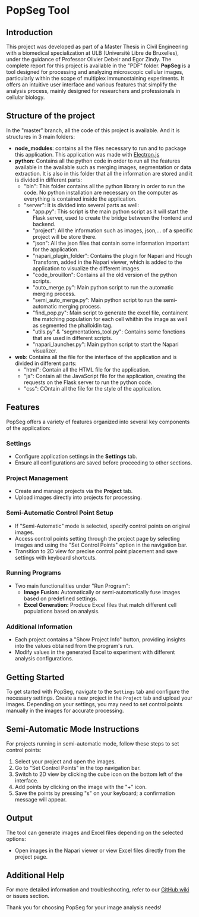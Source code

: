 # PopSeg Tool

## Introduction
This project was developed as part of a Master Thesis in Civil Engineering with a biomedical specialization at ULB (Université Libre de Bruxelles), under the guidance of Professor Olivier Debeir and Egor Zindy. The complete report for this project is available in the "PDF" folder. **PopSeg** is a tool designed for processing and analyzing microscopic cellular images, particularly within the scope of multiplex immunostaining experiments. It offers an intuitive user interface and various features that simplify the analysis process, mainly designed for researchers and professionals in cellular biology.

## Structure of the project
In the "master" branch, all the code of this project is available. And it is structures in 3 main folders:
- **node_modules**: contains all the files necessary to run and to package this application. This application was made with [Electron.js](https://github.com/electron/electron)
- **python**: Contains all the python code in order to run all the features available in the available such as merging images, segmentation or data extraction. It is also in this folder that all the information are stored and it is divided in different parts:
  - "bin": This folder contains all the python library in order to run the code. No python installation are necessary on the computer as everything is contained inside the application.
  - "server": It is divided into several parts as well:
    - "app.py": This script is the main python script as it will start the Flask server, used to create the bridge between the frontend and backend.
    - "project": All the information such as images, json,... of a specific project will be store there.
    - "json": All the json files that contain some information important for the application.
    - "napari_plugin_folder": Contains the plugin for Napari and Hough Transform, added in the Napari viewer, which is added to the application to visualize the different images.
    - "code_brouillon": Contains all the old version of the python scripts.
    - "auto_merge.py": Main python script to run the automatic merging process.
    - "semi_auto_merge.py": Main python script to run the semi-automatic merging process.
    - "find_pop.py": Main script to generate the excel file, containent the matching population for each cell whithin the image as well as segmented the phalloidin tag.
    - "utils.py" & "segmentations_tool.py": Contains some fonctions that are used in different scripts.
    - "napari_launcher.py": Main python script to start the Napari visualizer.
- **web**: Contains all the file for the interface of the application and is divided in different parts:
  - "html": Contain all the HTML file for the application.
  - "js": Contain all the JavaScript file for the application, creating the requests on the Flask server to run the python code.
  - "css": COntain all the file for the style of the application.

## Features
PopSeg offers a variety of features organized into several key components of the application:

### Settings
- Configure application settings in the **Settings** tab.
- Ensure all configurations are saved before proceeding to other sections.

### Project Management
- Create and manage projects via the **Project** tab.
- Upload images directly into projects for processing.

### Semi-Automatic Control Point Setup
- If "Semi-Automatic" mode is selected, specify control points on original images.
- Access control points setting through the project page by selecting images and using the "Set Control Points" option in the navigation bar.
- Transition to 2D view for precise control point placement and save settings with keyboard shortcuts.

### Running Programs
- Two main functionalities under "Run Program":
  - **Image Fusion:** Automatically or semi-automatically fuse images based on predefined settings.
  - **Excel Generation:** Produce Excel files that match different cell populations based on analysis.

### Additional Information
- Each project contains a "Show Project Info" button, providing insights into the values obtained from the program's run.
- Modify values in the generated Excel to experiment with different analysis configurations.

## Getting Started
To get started with PopSeg, navigate to the `Settings` tab and configure the necessary settings. Create a new project in the `Project` tab and upload your images. Depending on your settings, you may need to set control points manually in the images for accurate processing.

## Semi-Automatic Mode Instructions
For projects running in semi-automatic mode, follow these steps to set control points:
1. Select your project and open the images.
2. Go to "Set Control Points" in the top navigation bar.
3. Switch to 2D view by clicking the cube icon on the bottom left of the interface.
4. Add points by clicking on the image with the "+" icon.
5. Save the points by pressing "s" on your keyboard; a confirmation message will appear.

## Output
The tool can generate images and Excel files depending on the selected options:
- Open images in the Napari viewer or view Excel files directly from the project page.

## Additional Help
For more detailed information and troubleshooting, refer to our [GitHub wiki](https://github.com/YourGitHubUsername/PopSeg/wiki) or issues section.

Thank you for choosing PopSeg for your image analysis needs!


